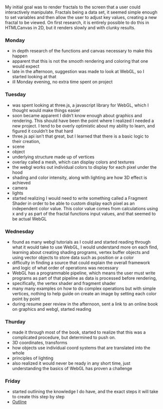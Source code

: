 My initial goal was to render fractals to the screen that a user could interactively manipulate. Fractals being a data set, it seemed simple enough to set variables and then allow the user to adjust key values, creating a new fractal to be viewed. On first research, it is entirely possible to do this in HTMLCanvas in 2D, but it renders slowly and with clunky results.

### Monday
- in depth research of the functions and canvas necessary to make this happen
- apparent that this is not the smooth rendering and coloring that one would expect
- late in the afternoon, suggestion was made to look at WebGL, so I started looking at that
- ill Monday evening, no extra time spent on project

### Tuesday
- was spent looking at three.js, a javascript library for WebGL, which I thought would make things easier
- soon became apparent I didn’t know enough about graphics and rendering. This should have been the point where I realized I needed a new project. I tend to be overly optimistic about my ability to learn, and figured it couldn’t be that hard
- three.js api isn’t that great, but I learned that there is a basic logic to their creation,
- scene
- object
- underlying structure made up of vertices
- overlay called a mesh, which can display colors and textures
- the webgl works out individual colors to display for each pixel under the hood
- shading and color intensity, along with lighting are how 3D effect is achieved
- camera
- lights
- started realizing I would need to write something called a Fragment Shader in order to be able to custom display each pixel as an independent color value. This color value comes from calculations using x and y as part of the fractal functions input values, and that seemed to be actual WebGL

### Wednesday
- found as many webgl tutorials as I could and started reading through what it would take to use WebGL, I would understand more on each find, learning about creating shading programs, vertex buffer objects and using vector objects to store data such as position or a color
- difficulty in finding a source that could explain the overall framework and logic of what order of operations was necessary
- WebGL has a programmable pipeline, which means the user must write programs as part of that pipeline as data is processed before rendering,
- specifically, the vertex shader and fragment shader
- many many examples on how to do complex operations but with simple vertices, nothing to help guide on create an image by setting each color point by point
- during resume peer review in the afternoon, sent a link to an online book on graphics and webgl, started reading

### Thurday
- made it through most of the book, started to realize that this was a complicated procedure, but determined to push on.
- 3D coordinates, transforms
- how objects use individual coord systems that are translated into the whole
- principles of lighting
- also realized it would never be ready in any short time, just understanding the basics of WebGL has proven a challenge

### Friday
- started outlining the knowledge I do have, and the exact steps it will take to create this step by step
- [Outline](outline.txt)
